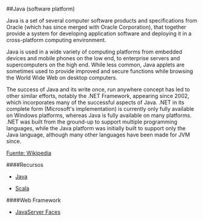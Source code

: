 ##Java (software platform)

Java is a set of several computer software products and specifications from Oracle (which has since merged with Oracle Corporation), 
that together provide a system for developing application software and deploying it in a cross-platform computing environment. 

Java is used in a wide variety of computing platforms from embedded devices and mobile phones on the low end, to enterprise servers and 
supercomputers on the high end. While less common, Java applets are sometimes used to provide improved and secure functions while browsing 
the World Wide Web on desktop computers.

The success of Java and its write once, run anywhere concept has led to other similar efforts, notably the .NET Framework, appearing since 2002, 
which incorporates many of the successful aspects of Java. .NET in its complete form (Microsoft's implementation) is currently only fully available 
on Windows platforms, whereas Java is fully available on many platforms. .NET was built from the ground-up to support multiple programming languages, 
while the Java platform was initially built to support only the Java language, although many other languages have been made for JVM since.

[Fuente: Wikipedia](http://en.wikipedia.org/wiki/Java_%28software_platform%29 "Java (Software Platform)")

####Recursos

* [Java](Java "Recursos para desarrollar en Java")

* [Scala](Scala "Recursos para desarrollar en Java")

####Web Framework

* [JavaServer Faces](web_framework_jsf "Recursos para aprender a usar JSF")
